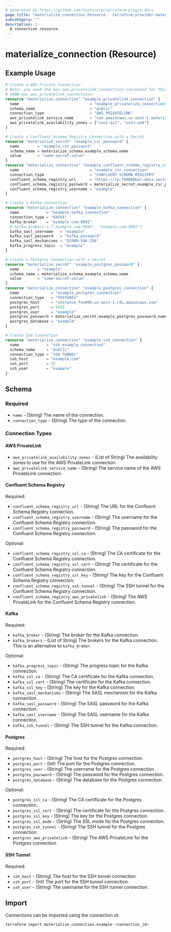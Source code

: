 ```yaml
---
# generated by https://github.com/hashicorp/terraform-plugin-docs
page_title: "materialize_connection Resource - terraform-provider-materialize"
subcategory: ""
description: |-
  A connection resource.
---
```


# materialize_connection (Resource)


## Example Usage

```terraform
# Create a AWS Private Connection
# Note: you need the max_aws_privatelink_connections increased for this to work:
# SHOW max_aws_privatelink_connections;
resource "materialize_connection" "example_privatelink_connection" {
  name                               = "example_privatelink_connection"
  schema_name                        = "public"
  connection_type                    = "AWS PRIVATELINK"
  aws_privatelink_service_name       = "com.amazonaws.us-east-1.materialize.example"
  aws_privatelink_availability_zones = ["use1-az2", "use1-az6"]
}

# Create a Confluent Schema Registry Connection with a Secret
resource "materialize_secret" "example_csr_password" {
  name        = "example_csr_password"
  schema_name = materialize_schema.example_schema.name
  value       = "some-secret-value"
}
resource "materialize_connection" "example_confluent_schema_registry_connection" {
  name                               = "example_csr_connection"
  connection_type                    = "CONFLUENT SCHEMA REGISTRY"
  confluent_schema_registry_url      = "https://rp-f00000bar.data.vectorized.cloud:30993"
  confluent_schema_registry_password = materialize_secret.example_csr_password.name
  confluent_schema_registry_username = "example"
}

# Create a Kafka Connection
resource "materialize_connection" "example_kafka_connection" {
  name            = "example_kafka_connection"
  connection_type = "KAFKA"
  kafka_broker    = "example.com:9092"
  # kafka_brokers = ["example.com:9092", "example.com:9093"]
  kafka_sasl_username   = "example"
  kafka_sasl_password   = "kafka_password"
  kafka_sasl_mechanisms = "SCRAM-SHA-256"
  kafka_progress_topic  = "example"
}

# Create a Postgres Connection with a Secret
resource "materialize_secret" "example_postgres_password" {
  name        = "example"
  schema_name = materialize_schema.example_schema.name
  value       = "some-secret-value"
}
resource "materialize_connection" "example_postgres_connection" {
  name              = "example_postgres_connection"
  connection_type   = "POSTGRES"
  postgres_host     = "instance.foo000.us-west-1.rds.amazonaws.com"
  postgres_port     = 5432
  postgres_user     = "example"
  postgres_password = materialize_secret.example_postgres_password.name
  postgres_database = "example"
}

# Create SSH Connection
resource "materialize_connection" "example_ssh_connection" {
  name            = "ssh_example_connection"
  schema_name     = "public"
  connection_type = "SSH TUNNEL"
  ssh_host        = "example.com"
  ssh_port        = 22
  ssh_user        = "example"
}
```

## Schema

### Required

- `name` - (String) The name of the connection.
- `connection_type` - (String) The type of the connection.

### Connection Types

#### AWS PrivateLink

- `aws_privatelink_availability_zones` - (List of String) The availability zones to use for the AWS PrivateLink connection.
- `aws_privatelink_service_name` - (String) The service name of the AWS PrivateLink connection.

#### Confluent Schema Registry

Required:

- `confluent_schema_registry_url` - (String) The URL for the Confluent Schema Registry connection.
- `confluent_schema_registry_username` - (String) The username for the Confluent Schema Registry connection.
- `confluent_schema_registry_password` - (String) The password for the Confluent Schema Registry connection.

Optional:

- `confluent_schema_registry_ssl_ca` - (String) The CA certificate for the Confluent Schema Registry connection.
- `confluent_schema_registry_ssl_cert` - (String) The certificate for the Confluent Schema Registry connection.
- `confluent_schema_registry_ssl_key` - (String) The key for the Confluent Schema Registry connection.
- `confluent_schema_registry_ssh_tunnel` - (String) The SSH tunnel for the Confluent Schema Registry connection.
- `confluent_schema_registry_aws_privatelink` - (String) The AWS PrivateLink for the Confluent Schema Registry connection.

#### Kafka

Required:

- `kafka_broker` - (String) The broker for the Kafka connection.
- `kafka_brokers` - (List of String) The brokers for the Kafka connection. This is an alternative to `kafka_broker`.

Optional:

- `kafka_progress_topic` - (String) The progress topic for the Kafka connection.
- `kafka_ssl_ca` - (String) The CA certificate for the Kafka connection.
- `kafka_ssl_cert` - (String) The certificate for the Kafka connection.
- `kafka_ssl_key` - (String) The key for the Kafka connection.
- `kafka_sasl_mechanisms` - (String) The SASL mechanism for the Kafka connection.
- `kafka_sasl_password` - (String) The SASL password for the Kafka connection.
- `kafka_sasl_username` - (String) The SASL username for the Kafka connection.
- `kafka_ssh_tunnel` - (String) The SSH tunnel for the Kafka connection.

#### Postgres

Required:

- `postgres_host` - (String) The host for the Postgres connection.
- `postgres_port` - (Int) The port for the Postgres connection.
- `postgres_user` - (String) The username for the Postgres connection.
- `postgres_password` - (String) The password for the Postgres connection.
- `postgres_database` - (String) The database for the Postgres connection.

Optional:

- `postgres_ssl_ca` - (String) The CA certificate for the Postgres connection.
- `postgres_ssl_cert` - (String) The certificate for the Postgres connection.
- `postgres_ssl_key` - (String) The key for the Postgres connection.
- `postgres_ssl_mode` - (String) The SSL mode for the Postgres connection.
- `postgres_ssh_tunnel` - (String) The SSH tunnel for the Postgres connection.
- `postgres_aws_privatelink` - (String) The AWS PrivateLink for the Postgres connection.

#### SSH Tunnel

Required:

- `ssh_host` - (String) The host for the SSH tunnel connection.
- `ssh_port` - (Int) The port for the SSH tunnel connection.
- `ssh_user` - (String) The username for the SSH tunnel connection.

## Import

Connections can be imported using the connection id:

```sh
terraform import materialize_connection.example <connection_id>
```
